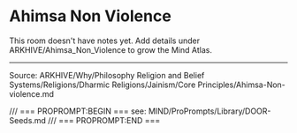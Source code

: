 # Ahimsa Non Violence

This room doesn't have notes yet. Add details under ARKHIVE/Ahimsa_Non_Violence to grow the Mind Atlas.

---
Source: ARKHIVE/Why/Philosophy Religion and Belief Systems/Religions/Dharmic Religions/Jainism/Core Principles/Ahimsa-Non-violence.md

/// === PROPROMPT:BEGIN ===
see: MIND/ProPrompts/Library/DOOR-Seeds.md
/// === PROPROMPT:END ===
